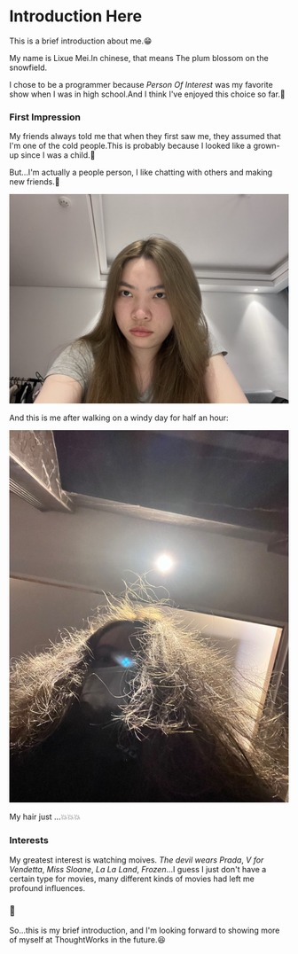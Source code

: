 # Introduction Here

This is a brief introduction about me.:grin:

My name is Lixue Mei.In chinese, that means The plum blossom on the snowfield.

I chose to be a programmer because *Person Of Interest* was my favorite show when I was in high school.And I think I've enjoyed this choice so far.:thinking:

### First Impression

My friends always told me that when they first saw me, they assumed that I'm one of the cold people.This is probably because I looked like a grown-up since I was a child.:raised_eyebrow:

But...I'm actually a people person, I like chatting with others and making new friends.:partying_face:

![me](assets/me.jpeg)

And this is me after walking on a windy day for half an hour:

![thanks-to-the-wind](assets/thanks-to-the-wind.JPG)

My hair just ...:boom::boom::boom:

### Interests

My greatest interest is watching moives. *The devil wears Prada*, *V for Vendetta*, *Miss Sloane*, *La La Land*, *Frozen*...I guess I just don't have a certain type for movies, many different kinds of movies had left me profound influences.

### :cowboy_hat_face:

So...this is my brief introduction, and I'm looking forward to showing more of myself at ThoughtWorks in the future.:laughing:
